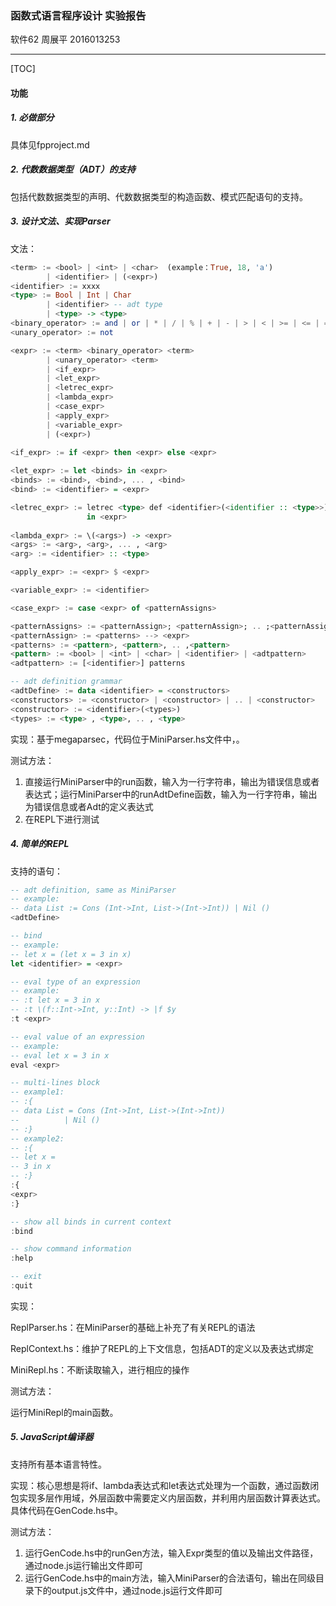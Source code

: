 ### 函数式语言程序设计 实验报告

软件62 周展平 2016013253

------

[TOC]

#### 功能

##### 1. 必做部分

具体见fpproject.md



##### 2. 代数数据类型（ADT）的支持

包括代数数据类型的声明、代数数据类型的构造函数、模式匹配语句的支持。



##### 3. 设计文法、实现Parser

文法：

```haskell
<term> := <bool> | <int> | <char>  (example：True, 18, 'a')
		| <identifier> | (<expr>)
<identifier> := xxxx
<type> := Bool | Int | Char 
		| <identifier> -- adt type
		| <type> -> <type>
<binary_operator> := and | or | * | / | % | + | - | > | < | >= | <= | == | /=
<unary_operator> := not

<expr> := <term> <binary_operator> <term> 
		| <unary_operator> <term>
		| <if_expr>
		| <let_expr>
		| <letrec_expr>
		| <lambda_expr>
		| <case_expr>
		| <apply_expr>
		| <variable_expr>
		| (<expr>)
		
<if_expr> := if <expr> then <expr> else <expr>

<let_expr> := let <binds> in <expr>
<binds> := <bind>, <bind>, ... , <bind>
<bind> := <identifier> = <expr>

<letrec_expr> := letrec <type> def <identifier>(<identifier :: <type>>){<expr>}
				 in <expr>
				 
<lambda_expr> := \(<args>) -> <expr>
<args> := <arg>, <arg>, ... , <arg>
<arg> := <identifier> :: <type>

<apply_expr> := <expr> $ <expr>

<variable_expr> := <identifier>

<case_expr> := case <expr> of <patternAssigns>

<patternAssigns> := <patternAssign>; <patternAssign>; .. ;<patternAssign>
<patternAssign> := <patterns> --> <expr>
<patterns> := <pattern>, <pattern>, .. ,<pattern>
<pattern> := <bool> | <int> | <char> | <identifier> | <adtpattern>
<adtpattern> := [<identifier>] patterns

-- adt definition grammar
<adtDefine> := data <identifier> = <constructors>
<constructors> := <constructor> | <constructor> | .. | <constructor>
<constructor> := <identifier>(<types>)
<types> := <type> , <type>, .. , <type>
```

实现：基于megaparsec，代码位于MiniParser.hs文件中，。

测试方法：

1. 直接运行MiniParser中的run函数，输入为一行字符串，输出为错误信息或者表达式；运行MiniParser中的runAdtDefine函数，输入为一行字符串，输出为错误信息或者Adt的定义表达式
2. 在REPL下进行测试



##### 4. 简单的REPL

支持的语句：

```haskell
-- adt definition, same as MiniParser
-- example: 
-- data List := Cons (Int->Int, List->(Int->Int)) | Nil ()
<adtDefine>

-- bind
-- example:
-- let x = (let x = 3 in x)
let <identifier> = <expr>

-- eval type of an expression
-- example:
-- :t let x = 3 in x
-- :t \(f::Int->Int, y::Int) -> |f $y
:t <expr>

-- eval value of an expression
-- example:
-- eval let x = 3 in x
eval <expr>

-- multi-lines block
-- example1:
-- :{
-- data List = Cons (Int->Int, List->(Int->Int)) 
--			| Nil ()
-- :}
-- example2:
-- :{
-- let x = 
-- 3 in x			
-- :}
:{
<expr>
:}

-- show all binds in current context
:bind

-- show command information
:help

-- exit
:quit
```

实现：

ReplParser.hs：在MiniParser的基础上补充了有关REPL的语法

ReplContext.hs：维护了REPL的上下文信息，包括ADT的定义以及表达式绑定

MiniRepl.hs：不断读取输入，进行相应的操作

测试方法：

运行MiniRepl的main函数。



##### 5. JavaScript编译器

支持所有基本语言特性。

实现：核心思想是将if、lambda表达式和let表达式处理为一个函数，通过函数闭包实现多层作用域，外层函数中需要定义内层函数，并利用内层函数计算表达式。具体代码在GenCode.hs中。

测试方法：

1. 运行GenCode.hs中的runGen方法，输入Expr类型的值以及输出文件路径，通过node.js运行输出文件即可
2. 运行GenCode.hs中的main方法，输入MiniParser的合法语句，输出在同级目录下的output.js文件中，通过node.js运行文件即可
